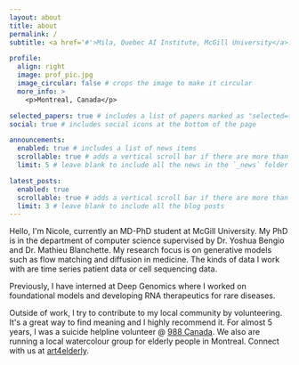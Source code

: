 ```yaml
---
layout: about
title: about
permalink: /
subtitle: <a href='#'>Mila, Quebec AI Institute, McGill University</a>. 

profile:
  align: right
  image: prof_pic.jpg
  image_circular: false # crops the image to make it circular
  more_info: >
    <p>Montreal, Canada</p>

selected_papers: true # includes a list of papers marked as "selected={true}"
social: true # includes social icons at the bottom of the page

announcements:
  enabled: true # includes a list of news items
  scrollable: true # adds a vertical scroll bar if there are more than 3 news items
  limit: 5 # leave blank to include all the news in the `_news` folder

latest_posts:
  enabled: true
  scrollable: true # adds a vertical scroll bar if there are more than 3 new posts items
  limit: 3 # leave blank to include all the blog posts
---
```


Hello, I'm Nicole, currently an MD-PhD student at McGill University. My PhD is in the department of computer science supervised by Dr. Yoshua Bengio and Dr. Mathieu Blanchette. My research focus is on generative models such as flow matching and diffusion in medicine. The kinds of data I work with are time series patient data or cell sequencing data.  

Previously, I have interned at Deep Genomics where I worked on foundational models and developing RNA therapeutics for rare diseases. 

Outside of work, I try to contribute to my local community by volunteering. It's a great way to find meaning and I highly recommend it. For almost 5 years, I was a suicide helpline volunteer @ [988 Canada](https://988.ca). We also are running a local watercolour group for elderly people in Montreal. Connect with us at [art4elderly](https://www.instagram.com/art4elderly/).
